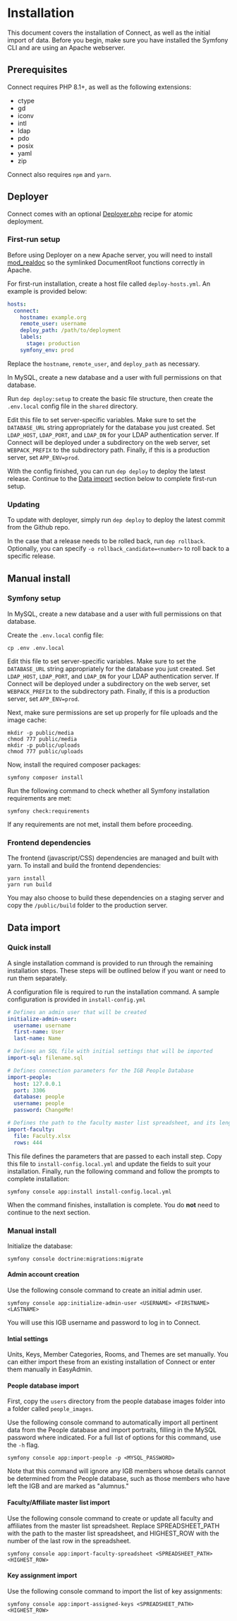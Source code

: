# Installation

This document covers the installation of Connect, as well as the initial import of data. Before you begin, make sure you
have installed the Symfony CLI and are using an Apache webserver.

## Prerequisites

Connect requires PHP 8.1+, as well as the following extensions:

- ctype
- gd
- iconv
- intl
- ldap
- pdo
- posix
- yaml
- zip

Connect also requires `npm` and `yarn`.

## Deployer

Connect comes with an optional [Deployer.php](https://deployer.org/) recipe for atomic deployment.

### First-run setup

Before using Deployer on a new Apache server, you will need to
install [mod_realdoc](https://github.com/etsy/mod_realdoc) so the symlinked DocumentRoot functions correctly in Apache.

For first-run installation, create a host file called `deploy-hosts.yml`. An example is provided below:

```yaml
hosts:
  connect:
    hostname: example.org
    remote_user: username
    deploy_path: /path/to/deployment
    labels:
      stage: production
    symfony_env: prod
```

Replace the `hostname`, `remote_user`, and `deploy_path` as necessary.

In MySQL, create a new database and a user with full permissions on that database.

Run `dep deploy:setup` to create the basic file structure, then create the `.env.local` config file in the `shared`
directory.

Edit this file to set server-specific variables. Make sure to set the `DATABASE_URL` string appropriately for the
database you just created. Set `LDAP_HOST`, `LDAP_PORT`, and `LDAP_DN` for your LDAP authentication server. If Connect
will be deployed under a subdirectory on the web server, set `WEBPACK_PREFIX` to the subdirectory path. Finally, if this
is a production server, set `APP_ENV=prod`.

With the config finished, you can run `dep deploy` to deploy the latest release. Continue to
the [Data import](#data-import) section below to complete first-run setup.

### Updating

To update with deployer, simply run `dep deploy` to deploy the latest commit from the Github repo.

In the case that a release needs to be rolled back, run `dep rollback`. Optionally, you can
specify `-o rollback_candidate=<number>` to roll back to a specific release.

## Manual install

### Symfony setup

In MySQL, create a new database and a user with full permissions on that database.

Create the `.env.local` config file:

```shell
cp .env .env.local
```

Edit this file to set server-specific variables. Make sure to set the `DATABASE_URL` string appropriately for the
database you just created. Set `LDAP_HOST`, `LDAP_PORT`, and `LDAP_DN` for your LDAP authentication server. If Connect
will be deployed under a subdirectory on the web server, set `WEBPACK_PREFIX` to the subdirectory path. Finally, if this
is a production server, set `APP_ENV=prod`.

Next, make sure permissions are set up properly for file uploads and the image cache:

```shell
mkdir -p public/media
chmod 777 public/media
mkdir -p public/uploads
chmod 777 public/uploads
```

Now, install the required composer packages:

```shell
symfony composer install
```

Run the following command to check whether all Symfony installation requirements are met:

```shell
symfony check:requirements
```

If any requirements are not met, install them before proceeding.

### Frontend dependencies

The frontend (javascript/CSS) dependencies are managed and built with yarn. To install and build the frontend
dependencies:

```shell
yarn install
yarn run build
```

You may also choose to build these dependencies on a staging server and copy the `/public/build` folder to the
production server.

## Data import

### Quick install

A single installation command is provided to run through the remaining installation steps. These steps will be outlined
below if you want or need to run them separately.

A configuration file is required to run the installation command. A sample configuration is provided
in `install-config.yml`

```yaml
# Defines an admin user that will be created
initialize-admin-user:
  username: username
  first-name: User
  last-name: Name

# Defines an SQL file with initial settings that will be imported
import-sql: filename.sql

# Defines connection parameters for the IGB People Database
import-people:
  host: 127.0.0.1
  port: 3306
  database: people
  username: people
  password: ChangeMe!

# Defines the path to the faculty master list spreadsheet, and its length
import-faculty:
  file: Faculty.xlsx
  rows: 444
```

This file defines the parameters that are passed to each install step. Copy this file to `install-config.local.yml` and
update the fields to suit your installation. Finally, run the following command and follow the prompts to complete
installation:

```shell
symfony console app:install install-config.local.yml
```

When the command finishes, installation is complete. You do **not** need to continue to the next section.

### Manual install

Initialize the database:

```shell
symfony console doctrine:migrations:migrate
```

#### Admin account creation

Use the following console command to create an initial admin user.

```shell
symfony console app:initialize-admin-user <USERNAME> <FIRSTNAME> <LASTNAME>
```

You will use this IGB username and password to log in to Connect.

#### Intial settings

Units, Keys, Member Categories, Rooms, and Themes are set manually. You can either import these from an existing
installation of Connect or enter them manually in EasyAdmin.

#### People database import

First, copy the `users` directory from the people database images folder into a folder called `people_images`.

Use the following console command to automatically import all pertinent data from the People database and import
portraits, filling in the MySQL password where indicated. For a full list of options for this command, use the `-h`
flag.

```shell
symfony console app:import-people -p <MYSQL_PASSWORD>
```

Note that this command will ignore any IGB members whose details cannot be determined from the People database, such as
those members who have left the IGB and are marked as "alumnus."

#### Faculty/Affiliate master list import

Use the following console command to create or update all faculty and affiliates from the master list spreadsheet.
Replace SPREADSHEET_PATH with the path to the master list spreadsheet, and HIGHEST_ROW with the number of the last row
in the spreadsheet.

```shell
symfony console app:import-faculty-spreadsheet <SPREADSHEET_PATH> <HIGHEST_ROW>
```

#### Key assignment import

Use the following console command to import the list of key assignments:

```shell
symfony console app:import-assigned-keys <SPREADSHEET_PATH> <HIGHEST_ROW>
```